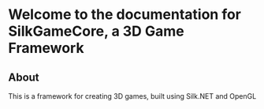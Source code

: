 # Welcome to the documentation for SilkGameCore, a 3D Game Framework 

## About
This is a framework for creating 3D games, built using Silk.NET and OpenGL

